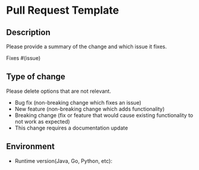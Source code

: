 # Pull Request Template

## Description

Please provide a summary of the change and which issue it fixes. 

Fixes #(issue)

## Type of change

Please delete options that are not relevant.

* Bug fix (non-breaking change which fixes an issue)
* New feature (non-breaking change which adds functionality)
* Breaking change (fix or feature that would cause existing functionality to not work as expected)
* This change requires a documentation update

## Environment

* Runtime version(Java, Go, Python, etc):

